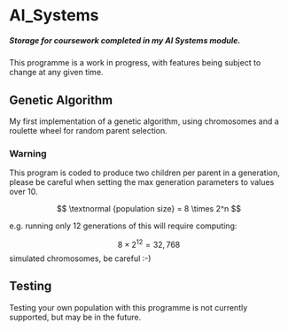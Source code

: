 # AI_Systems
##### Storage for coursework completed in my AI Systems module.

This programme is a work in progress, with features being subject to change at any given time.

## Genetic Algorithm

My first implementation of a genetic algorithm, using chromosomes and a roulette wheel for random parent selection.


### Warning

This program is coded to produce two children per parent in a generation, please be careful when setting the max generation parameters to values over 10. 

$$ 
\textnormal {population size} = 8 \times 2^n
$$ 

e.g. running only 12 generations of this will require computing: 

$$
8 \times 2^{12} = 32,768
$$
simulated chromosomes, be careful :-)

## Testing

Testing your own population with this programme is not currently supported, but may be in the future.





